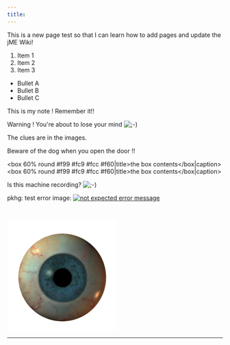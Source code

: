 ```yaml
---
title: 
---
```

<p>
This is a new page test so that I can learn how to add pages and update the jME Wiki!
</p>
<ol>
<li class="level1"><div class="li"> Item 1</div>
</li>
<li class="level1"><div class="li"> Item 2</div>
</li>
<li class="level1"><div class="li"> Item 3</div>
</li>
</ol>
<ul>
<li class="level1"><div class="li"> Bullet A</div>
</li>
<li class="level1"><div class="li"> Bullet B</div>
</li>
<li class="level1"><div class="li"> Bullet C</div>
</li>
</ul>

<p>
</p><p></p><div class="noteclassic">
This is my note ! Remember it!!

</div>


<p>
</p><p></p><div class="noteimportant">
Warning ! You're about to lose your mind <img src="/lib/images/smileys/icon_wink.gif" class="icon" alt=";-)" />

</div>


<p>
</p><p></p><div class="notetip">
The clues are in the images.

</div>


<p>
</p><p></p><div class="notewarning">
Beware of the dog when you open the door !!

</div>


<p>
&lt;box 60% round #f99 #fc9 #fcc #f60|title&gt;the box contents&lt;/box|caption&gt;&lt;box 60% round #f99 #fc9 #fcc #f60|title&gt;the box contents&lt;/box|caption&gt;
</p>

<p>
Is this machine recording? <img src="/lib/images/smileys/icon_wink.gif" class="icon" alt=";-)" />
</p>

<p>
pkhg: test error image: <a href="/resources/playground-errorimagepkhg1.jpg" class="media wikilink2" title="playground:errorimagepkhg1.jpg"><img src="/resources/playground-errorimagepkhg1.jpg" class="media" title="not expected error message" alt="not expected error message" /></a>
<br />

<a href="/resources/wiki-axis-and-grid-code-snippet-screenshot.png" class="media wikilink2" title="wiki:axis-and-grid-code-snippet-screenshot.png"><img src="/resources/wiki-axis-and-grid-code-snippet-screenshot.png" class="media" alt="" /></a>
<br />

<a href="/resources/playground-eyeball.png" class="media" title="playground:eyeball.png"><img src="/resources/playground-eyeball.png" class="media" title="description" alt="description" /></a>
</p>
<hr />
